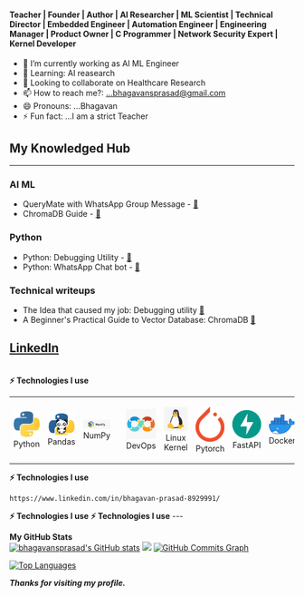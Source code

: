 #### Teacher | Founder | Author | AI Researcher | ML Scientist | Technical Director | Embedded Engineer | Automation Engineer | Engineering Manager | Product Owner | C Programmer | Network Security Expert | Kernel Developer

- 🔭 I’m currently working as AI ML Engineer
- 🌱 Learning: AI reasearch
- 👯 Looking to collaborate on Healthcare Research
- 📫 How to reach me?: ...bhagavansprasad@gmail.com
- 😄 Pronouns: ...Bhagavan
- ⚡ Fun fact: ...I am a strict Teacher

## My Knowledged Hub

---

### AI ML

- QueryMate with WhatsApp Group Message - [🔗](https://github.com/bhagavansprasad/QueryMate)
- ChromaDB Guide - [🔗](https://github.com/bhagavansprasad/chromadb-basics.git)

### Python

- Python: Debugging Utility - [🔗](https://github.com/bhagavansprasad/pdbwhereami)
- Python: WhatsApp Chat bot - [🔗](https://github.com/auratrainings/wapi)

### Technical writeups

- The Idea that caused my job: Debugging utility [🔗](https://dev.to/bhagavan_prasad_d1496a96a/python-debugging-utility-kd1)
- A Beginner's Practical Guide to Vector Database: ChromaDB [🔗](https://dev.to/bhagavan_prasad_d1496a96a/a-beginners-practical-guide-to-vector-database-chromadb-5122)

[LinkedIn](https://www.linkedin.com/in/bhagavan-prasad-8929991/)
---
</div>          
  <br> <b>⚡ Technologies I use </b>
      <div align="center">
    <table align="center">
        <tr>
            <td align="center" width="140" height="112.43">
                <img src="./assets/icons/python.jpeg" width="65px"/>
                <br /> Python
            </td>
            <td align="center" width="140" height="112.43">
                <img src="./assets/icons/pandas.png" width="65px"/>
                <br /> Pandas
            </td>
            <td align="center" width="140" height="112.43">
                <img src="./assets/icons/numpy.png" width="65px"/>
                <br /> NumPy
            </td>
            <td align="center" width="140" height="112.43">
                <img src="./assets/icons/pytest.png" width="65px"/>
                <br /> 
            </td>
            <td align="center" width="140" height="112.43">
                <img src="./assets/icons/devops.png" width="65px"/>
                <br /> DevOps
            </td>
            <td align="center" width="140" height="112.43">
                <img src="./assets/icons/linux.png" width="65px"/>
                <br /> Linux Kernel
            </td>
            <td align="center" width="140" height="112.43">
                <img src="./assets/icons/pytorch.png" width="65px"/>
                <br /> Pytorch
            </td>
            <td align="center" width="140" height="112.43">
                <img src="./assets/icons/fastapi.png" width="65px"/>
                <br /> FastAPI
            </td>
            <td align="center" width="140" height="112.43">
                <img src="./assets/icons/docker.png" width="65px"/>
                <br /> Docker
            </td>
        </tr>
    </table>
    </div>

    
 **⚡ Technologies I use** 
      
    https://www.linkedin.com/in/bhagavan-prasad-8929991/

**⚡ Technologies I use**
       **⚡ Technologies I use**
      ---

<div>
  <b>My GitHub Stats</b><br />
    <a href="http://www.github.com/bhagavansprasad"><img src="https://github-readme-stats.vercel.app/api?username=bhagavansprasad&show_icons=true&hide=&count_private=true&title_color=0891b2&text_color=ffffff&icon_color=0891b2&bg_color=1c1917&hide_border=true&show_icons=true" alt="bhagavansprasad's GitHub stats" /></a>
    <a href="http://www.github.com/bhagavansprasad"><img src="https://github-readme-streak-stats.herokuapp.com/?user=bhagavansprasad&stroke=ffffff&background=1c1917&ring=0891b2&fire=0891b2&currStreakNum=ffffff&currStreakLabel=0891b2&sideNums=ffffff&sideLabels=ffffff&dates=ffffff&hide_border=true" /></a>
    <a href="http://www.github.com/bhagavansprasad"><img src="https://github-readme-activity-graph.vercel.app/graph?username=bhagavansprasad&bg_color=ffffff&color=ff047d&line=9e4c98&point=403d3d&area=true&hide_border=true)](https://github.com/bhagavansprasad/github-readme-activity-graph" alt="GitHub Commits Graph" /></a>

<a href="https://github.com/bhagavansprasad" align="left"><img src="https://github-readme-stats.vercel.app/api/top-langs/?username=bhagavansprasad&langs_count=10&title_color=0891b2&text_color=ffffff&icon_color=0891b2&bg_color=1c1917&hide_border=true&locale=en&custom_title=Top%20%Languages" alt="Top Languages" /></a>

***Thanks for visiting my profile.***
